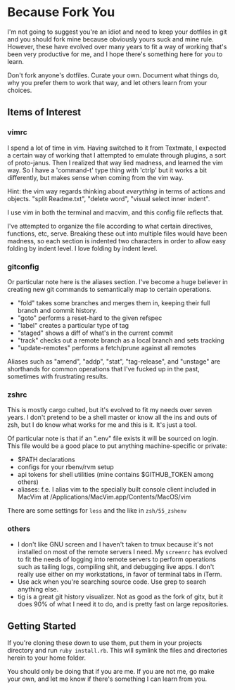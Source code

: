 # Because Fork You

I'm not going to suggest you're an idiot and need to keep your dotfiles in git
and you should fork mine because obviously yours suck and mine rule. However,
these have evolved over many years to fit a way of working that's been very
productive for me, and I hope there's something here for you to learn.

Don't fork anyone's dotfiles. Curate your own. Document what things do, why you
prefer them to work that way, and let others learn from your choices.

## Items of Interest

### vimrc

I spend a lot of time in vim. Having switched to it from Textmate, I expected
a certain way of working that I attempted to emulate through plugins, a sort of
proto-janus. Then I realized that way lied madness, and learned the vim way. So
I have a 'command-t' type thing with 'ctrlp' but it works a bit differently, but
makes sense when coming from the vim way.

Hint: the vim way regards thinking about _everything_ in terms of actions and
objects. "split Readme.txt", "delete word", "visual select inner indent".

I use vim in both the terminal and macvim, and this config file reflects that.

I've attempted to organize the file according to what certain directives,
functions, etc, serve. Breaking these out into multiple files would have been
madness, so each section is indented two characters in order to allow easy
folding by indent level. I love folding by indent level.

### gitconfig

Or particular note here is the aliases section. I've become a huge believer in
creating new git commands to semantically map to certain operations.

- "fold" takes some branches and merges them in, keeping their full branch and
  commit history.
- "goto" performs a reset-hard to the given refspec
- "label" creates a particular type of tag
- "staged" shows a diff of what's in the current commit
- "track" checks out a remote branch as a local branch and sets tracking
- "update-remotes" performs a fetch/prune against all remotes

Aliases such as "amend", "addp", "stat", "tag-release", and "unstage" are
shorthands for common operations that I've fucked up in the past, sometimes with
frustrating results.

### zshrc

This is mostly cargo culted, but it's evolved to fit my needs over seven years.
I don't pretend to be a shell master or know all the ins and outs of zsh, but
I do know what works for me and this is it. It's just a tool.

Of particular note is that if an ".env" file exists it will be sourced on login.
This file would be a good place to put anything machine-specific or private:

- $PATH declarations
- configs for your rbenv/rvm setup
- api tokens for shell utilities (mine contains $GITHUB_TOKEN among others)
- aliases:
    f.e. I alias vim to the specially built console client included in MacVim at
    /Applications/MacVim.app/Contents/MacOS/vim

There are some settings for `less` and the like in `zsh/55_zshenv`

### others

- I don't like GNU screen and I haven't taken to tmux because it's not installed
on most of the remote servers I need. My `screenrc` has evolved to fit the needs
of logging into remote servers to perform operations such as tailing logs,
compiling shit, and debugging live apps. I don't really use either on my
workstations, in favor of terminal tabs in iTerm.
- Use ack when you're searching source code. Use grep to search anything else.
- tig is a great git history visualizer. Not as good as the fork of gitx, but it
  does 90% of what I need it to do, and is pretty fast on large repositories.

## Getting Started

If you're cloning these down to use them, put them in your projects directory
and run `ruby install.rb`. This will symlink the files and directories herein to
your home folder.

You should only be doing that if you are me. If you are not me, go make your
own, and let me know if there's something I can learn from you.
